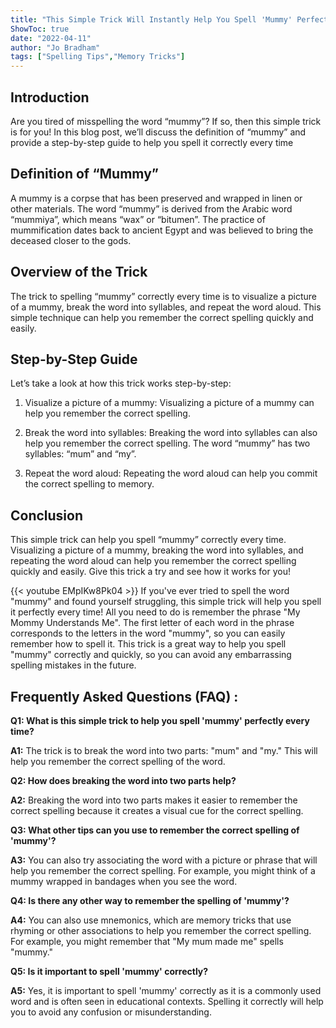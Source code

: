 ```yaml
---
title: "This Simple Trick Will Instantly Help You Spell 'Mummy' Perfectly Every Time!"
ShowToc: true 
date: "2022-04-11"
author: "Jo Bradham" 
tags: ["Spelling Tips","Memory Tricks"]
---
```

## Introduction

Are you tired of misspelling the word “mummy”? If so, then this simple trick is for you! In this blog post, we’ll discuss the definition of “mummy” and provide a step-by-step guide to help you spell it correctly every time 

## Definition of “Mummy”

A mummy is a corpse that has been preserved and wrapped in linen or other materials. The word “mummy” is derived from the Arabic word “mummiya”, which means “wax” or “bitumen”. The practice of mummification dates back to ancient Egypt and was believed to bring the deceased closer to the gods. 

## Overview of the Trick

The trick to spelling “mummy” correctly every time is to visualize a picture of a mummy, break the word into syllables, and repeat the word aloud. This simple technique can help you remember the correct spelling quickly and easily. 

## Step-by-Step Guide

Let’s take a look at how this trick works step-by-step: 

1. Visualize a picture of a mummy: Visualizing a picture of a mummy can help you remember the correct spelling. 

2. Break the word into syllables: Breaking the word into syllables can also help you remember the correct spelling. The word “mummy” has two syllables: “mum” and “my”. 

3. Repeat the word aloud: Repeating the word aloud can help you commit the correct spelling to memory. 

## Conclusion

This simple trick can help you spell “mummy” correctly every time. Visualizing a picture of a mummy, breaking the word into syllables, and repeating the word aloud can help you remember the correct spelling quickly and easily. Give this trick a try and see how it works for you!

{{< youtube EMpIKw8Pk04 >}} 
If you've ever tried to spell the word "mummy" and found yourself struggling, this simple trick will help you spell it perfectly every time! All you need to do is remember the phrase "My Mommy Understands Me". The first letter of each word in the phrase corresponds to the letters in the word "mummy", so you can easily remember how to spell it. This trick is a great way to help you spell "mummy" correctly and quickly, so you can avoid any embarrassing spelling mistakes in the future.

## Frequently Asked Questions (FAQ) :
**Q1: What is this simple trick to help you spell 'mummy' perfectly every time?**

**A1:** The trick is to break the word into two parts: "mum" and "my." This will help you remember the correct spelling of the word.

**Q2: How does breaking the word into two parts help?**

**A2:** Breaking the word into two parts makes it easier to remember the correct spelling because it creates a visual cue for the correct spelling.

**Q3: What other tips can you use to remember the correct spelling of 'mummy'?**

**A3:** You can also try associating the word with a picture or phrase that will help you remember the correct spelling. For example, you might think of a mummy wrapped in bandages when you see the word.

**Q4: Is there any other way to remember the spelling of 'mummy'?**

**A4:** You can also use mnemonics, which are memory tricks that use rhyming or other associations to help you remember the correct spelling. For example, you might remember that "My mum made me" spells "mummy."

**Q5: Is it important to spell 'mummy' correctly?**

**A5:** Yes, it is important to spell 'mummy' correctly as it is a commonly used word and is often seen in educational contexts. Spelling it correctly will help you to avoid any confusion or misunderstanding.



